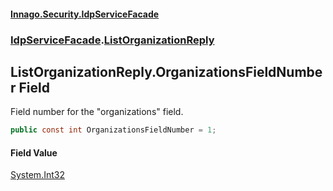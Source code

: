 #### [Innago\.Security\.IdpServiceFacade](../../index.md 'index')
### [IdpServiceFacade](../index.md 'IdpServiceFacade').[ListOrganizationReply](index.md 'IdpServiceFacade\.ListOrganizationReply')

## ListOrganizationReply\.OrganizationsFieldNumber Field

Field number for the "organizations" field\.

```csharp
public const int OrganizationsFieldNumber = 1;
```

#### Field Value
[System\.Int32](https://learn.microsoft.com/en-us/dotnet/api/system.int32 'System\.Int32')